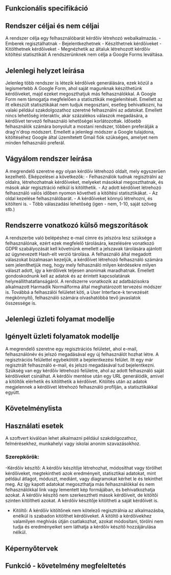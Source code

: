 ## Funkcionális specifikáció

## Rendszer céljai és nem céljai
A rendszer célja egy felhasználóbarát kérdőív létrehozó webalkalmazás.
    - Emberek regisztálhatnak
    - Bejelentkezhetnek
    - Készíthetnek kérdőíveket
    - Kitölthetnek kérdőíveket
    - Megnézhetik az általuk létrehozott kérdőív kitöltési statisztikáit
A rendszerünknek nem célja a Google Forms leváltása.
## Jelenlegi helyzet leírása
Jelenleg több rendszer is létezik kérdőívek generálására, ezek közül a legismertebb
A Google Form, ahol saját magunknak készíthetünk kérdőíveket, majd ezeket
megoszthatjuk más felhasználókkal. A Google Form nem támogatja megfelelően a statisztikák
megjelenítését. Emellett az itt elkészült statisztikákat nem tudjuk megosztani, esetleg
behivatkozni, ha valaki például szakdolgozathoz szeretné felhasználni az adatokat.
Emellett nincs lehetőség interaktív, akár százalékos válaszok megadására, a kérdőívet
tervező felhasználó lehetőségei korlátozottak. 
Idősebb felhasználók számára bonyolult a mostani rendszer, többen preferálják a
drag'n'drop módszert.
Emellett a jelenlegi módszer a Google tulajdona, kitöltéséhez Google által üzemltetett
Gmail fiók szükséges, amelyet nem minden felhasználó preferál.

## Vágyálom rendszer leírása
A megrendelő szeretne egy olyan kérdőív létrehozó oldalt, mely egyszerűen kezelhető.
Elképzelései a következők:
    - Felhasználók tudnak regisztrálni az oldalra, létrehozhatnak kérdőíveket, melyeket másokkal megoszthatnak,
és mások akár regisztráció nélkül is kitölthetik.
    - Az adott kérdőívet létrehozó felhasználó valós időben nyomon követheti a kitöltési statisztikákat.
    - Az oldal kezelése felhasználóbarát.
    - A kérdőíveket könnyű létrehozni, és kitölteni is.
    - Több válaszadási lehetőség (igen - nem, 1-10, saját szöveg stb.)
## Rendszerre vonatkozó külső megszorítások
A rendszerbe való belépéshez e-mail címre és jelszóra lesz szüksége a felhasználónak,
ezért ezek megfelelő tárolására, kezelésére vonatkozó GDPR szabályozását kell követnünk
emellett a jelszavak tárolására ajánlott az úgynevezett Hash-elt verzió tárolása.
A felhasználó által megadott válaszokat bizalmasan kezeljük, a kérdőívet létrehozó
felhasználó számára sem jeleníthetjük meg, hogy mely felhasználó milyen kérdésekre
milyen választ adott, így a kérdőívek teljesen anonimak maradhatnak.
Emellett gondoskodnunk kell az adatok és az érintett kapcsolatának helyreállíthatatlanságáról.
A rendszerre vonatkozik az adatbázisokra alkalmazott Harmadik Normálforma által meghatározott
tervezési módszer is. Továbbá a felhaszálói felületet köti, a User Interface-k tervezését
megkönnyítő, felhasználó számára olvashatóbbá tevő javaslatok összessége is.

## Jelenlegi üzleti folyamat modellje

## Igényelt üzleti folyamatok modellje
A megrendelő szeretne egy regisztrációs felületet, ahol e-mail, felhasználónév és jelszó megadásával egy új felhasználót hozhat létre.
A regisztrációs felülettel egybekötött a bejelentkezési felület.
Itt egy már regisztrált felhasználó e-mail, és jelszó megadásával tud bejelentkezni.
Szükség van egy kérdőív létrehozó felületre, ahol az adott felhasználó saját kérdőíveket csinálhat.
A kérdőív mentése után egy URL generálódik, amivel a kitöltők elérhetik és kitölthetik a kérdőívet.
Kitöltés után az adatok megjelennek a kérdőívet létrehozó felhasználó profilján,
a statisztikákkal együtt.
## Követelménylista

## Használati esetek
A szoftvert kiválóan lehet alkalmazni például szakdolgozathoz, felmérésekhez, munkahelyi vagy
iskolai anonim szavazásokhoz.
### Szerepkörök:

-Kérdőív készítő: A kérdőív készítője létrehozhat, módosíthat vagy törölhet kérdőíveket, 
megtekintheti azok eredményeit, statisztikai adatokat, mint például átlagot, móduszt, 
mediánt, vagy diagramokat kérhet le és tekinthet meg. Az így kapott adatokat megoszthatja
más felhasználókkal és nem felhasználókkal link vagy lementett kép formájában, és 
behivatkozhatja azokat. A kérdőív készítő nem szerkesztheti mások kérdőíveit, 
de kitöltői szinten kitöltheti azokat. A kérdőív készítője kitöltheti a saját kérdőívét is.
- Kitöltő: A kérdőív kitöltőnek nem kötelező regisztrálnia az alkalmazásba, enélkül is 
szabadon kitölthet kérdőíveket. A kitöltő a kérdőívekhez valamilyen meghívás útján csatlakozhat,
azokat módosítani, törölni nem tudja és eredményeiket sem láthatja a kérdőív készítő hozzájárulása
nélkül.

## Képernyőtervek

## Funkció - követelmény megfeleltetés
